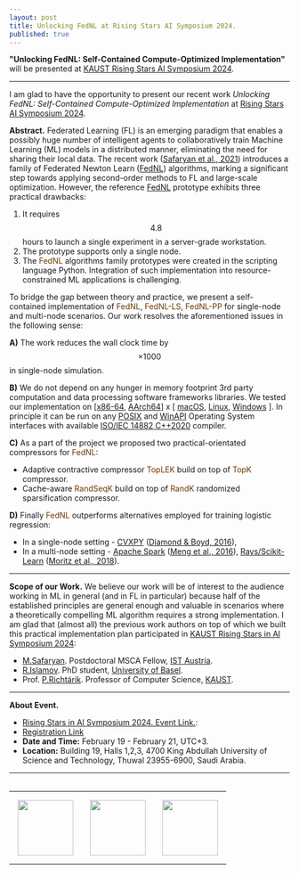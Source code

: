 ```yaml
---
layout: post
title: Unlocking FedNL at Rising Stars AI Symposium 2024.
published: true
---
```


**"Unlocking FedNL: Self-Contained Compute-Optimized Implementation"** will be presented at [KAUST Rising Stars AI Symposium 2024](https://cemse.kaust.edu.sa/ai/aii-symp-2024).

---

I am glad to have the opportunity to present our recent work *Unlocking FedNL: Self-Contained Compute-Optimized Implementation* at [Rising Stars AI Symposium 2024](https://cemse.kaust.edu.sa/ai/aii-symp-2024).

**Abstract.** Federated Learning (FL) is an emerging paradigm that enables a possibly huge number of intelligent agents to collaboratively train 
Machine Learning (ML) models in a distributed manner, eliminating the need for sharing their local data. 
The recent work ([Safaryan et al., 2021](https://icml.cc/virtual/2022/spotlight/17084)) introduces a family of Federated Newton Learn ([FedNL](https://arxiv.org/abs/2106.02969)) algorithms, 
marking a significant step towards applying second-order methods to FL and large-scale optimization. However, the reference [FedNL](https://arxiv.org/abs/2106.02969) prototype exhibits three practical drawbacks: 

1. It requires $$4.8$$ hours to launch a single experiment in a server-grade workstation.
2. The prototype supports only a single node.
3. The <span style="color:rgb(108,57,0)">FedNL</span> algorithms family prototypes were created in the scripting language Python. Integration of such implementation into resource-constrained ML applications is challenging.

To bridge the gap between theory and practice, we present a self-contained implementation of <span style="color:rgb(108,57,0)">FedNL</span>, <span style="color:rgb(108,57,0)">FedNL-LS</span>, <span style="color:rgb(108,57,0)">FedNL-PP</span> for single-node and multi-node scenarios. Our work resolves the aforementioned issues in the following sense:

**A)** The work reduces the wall clock time by $$\times 1000$$ in single-node simulation. 

**B)** We do not depend on any hunger in memory footprint 3rd party computation and data processing software frameworks libraries. We tested our implementation on [[x86-64](https://en.wikipedia.org/wiki/X86-64), [AArch64](https://en.wikipedia.org/wiki/AArch64)] x [ [macOS](https://en.wikipedia.org/wiki/MacOS), [Linux](https://en.wikipedia.org/wiki/Linux), [Windows](https://en.wikipedia.org/wiki/Microsoft_Windows) ]. In principle it can be run on any [POSIX](https://en.wikipedia.org/wiki/POSIX) and [WinAPI](https://en.wikipedia.org/wiki/Windows_API) Operating System interfaces with available [ISO/IEC 14882 C++2020](https://www.iso.org/standard/79358.html) compiler.

**C)** As a part of the project we proposed two practical-orientated compressors for <span style="color:rgb(108,57,0)">FedNL</span>:

* Adaptive contractive compressor <span style="color:rgb(108,57,0)">TopLEK</span> build on top of <span style="color:rgb(108,57,0)">TopK</span> compressor.
* Cache-aware <span style="color:rgb(108,57,0)">RandSeqK</span> build on top of <span style="color:rgb(108,57,0)">RandK</span> randomized sparsification compressor.

**D)** Finally <span style="color:rgb(108,57,0)">FedNL</span> outperforms alternatives employed for training logistic regression:
* In a single-node setting - [CVXPY](https://www.cvxpy.org/) ([Diamond & Boyd, 2016](https://arxiv.org/abs/1603.00943)), 
* In a multi-node setting - [Apache Spark](https://spark.apache.org/) ([Meng et al., 2016](https://www.jmlr.org/papers/volume17/15-237/15-237.pdf)), [Rays/Scikit-Learn](https://www.ray.io/) ([Moritz et al., 2018](https://www.usenix.org/system/files/osdi18-moritz.pdf)).


---

**Scope of our Work.** We believe our work will be of interest to the audience working in ML in general (and in FL in particular) because half of the established principles are general enough and valuable in scenarios where a theoretically compelling ML algorithm requires a strong implementation. I am glad that (almost all) the previous work authors on top of which we built this practical implementation plan participated in [KAUST Rising Stars in AI Symposium 2024](https://cemse.kaust.edu.sa/ai/aii-symp-2024):

* [M.Safaryan](https://scholar.google.com/citations?user=dJNwgT8AAAAJ&hl=en). Postdoctoral MSCA Fellow, [IST Austria](https://ist.ac.at/en/home/).
* [R.Islamov](https://rustem-islamov.github.io/). PhD student, [University of Basel](https://www.unibas.ch/en.html).
* Prof. [P.Richtárik](https://richtarik.org/). Professor of Computer Science, [KAUST](https://kaust.edu.sa/en).

---

**About Event.**

* [Rising Stars in AI Symposium 2024. Event Link.](https://cemse.kaust.edu.sa/ai/aii-symp-2024):
* [Registration Link](https://docs.google.com/forms/d/e/1FAIpQLSfcxV5n66ou2DnYXe6qm3hmKbUJkmItKpMqSwdrzBkYKIl2Ag/viewform)
* **Date and Time:** February 19 - February 21, UTC+3.
* **Location:** Building 19, Halls 1,2,3, 4700 King Abdullah University of Science and Technology, Thuwal 23955-6900, Saudi Arabia.

---

<table style="text-align:center;">
<tr>
<table>
<tr>
<td style="padding: 15px"> <img height="100px" src="https://burlachenkok.github.io/materials/KAUST-logo.svg"/> </td> 
<td style="padding: 15px"> <img height="100px" src="https://burlachenkok.github.io/materials/kaust_ai_symposium_2024.png"/> </td> 
<td style="padding: 15px"> <img height="100px" src="https://burlachenkok.github.io/materials/SDAIA-Logo-2.svg"/> </td>
</tr>
</table>
